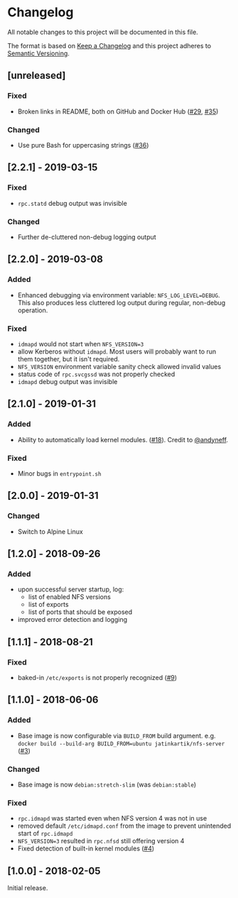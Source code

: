 # Changelog
All notable changes to this project will be documented in this file.

The format is based on [Keep a Changelog](http://keepachangelog.com/en/1.0.0/)
and this project adheres to [Semantic Versioning](http://semver.org/spec/v2.0.0.html).

## [unreleased]

### Fixed
* Broken links in README, both on GitHub and Docker Hub ([#29](https://github.com/jatinkartik/docker-nfs-server/issues/29), [#35](https://github.com/jatinkartik/docker-nfs-server/issues/35))

### Changed
* Use pure Bash for uppercasing strings ([#36](https://github.com/jatinkartik/docker-nfs-server/issues/36))

## [2.2.1] - 2019-03-15

### Fixed
* `rpc.statd` debug output was invisible

### Changed
* Further de-cluttered non-debug logging output

## [2.2.0] - 2019-03-08

### Added
* Enhanced debugging via environment variable: `NFS_LOG_LEVEL=DEBUG`. This also produces less cluttered log output
during regular, non-debug operation.

### Fixed
* `idmapd` would not start when `NFS_VERSION=3`
* allow Kerberos without `idmapd`. Most users will probably want to run them together, but 
it isn't required.
* `NFS_VERSION` environment variable sanity check allowed invalid values
* status code of `rpc.svcgssd` was not properly checked
* `idmapd` debug output was invisible

## [2.1.0] - 2019-01-31

### Added
* Ability to automatically load kernel modules. ([#18](https://github.com/jatinkartik/docker-nfs-server/issues/18)). Credit to [@andyneff](https://github.com/andyneff).

### Fixed
* Minor bugs in `entrypoint.sh`

## [2.0.0] - 2019-01-31

### Changed
 * Switch to Alpine Linux

## [1.2.0] - 2018-09-26

### Added
* upon successful server startup, log:
  * list of enabled NFS versions
  * list of exports
  * list of ports that should be exposed
* improved error detection and logging

## [1.1.1] - 2018-08-21

### Fixed

* baked-in `/etc/exports` is not properly recognized ([#9](https://github.com/jatinkartik/docker-nfs-server/issues/9))

## [1.1.0] - 2018-06-06

### Added

* Base image is now configurable via `BUILD_FROM` build argument. e.g. `docker build --build-arg BUILD_FROM=ubuntu jatinkartik/nfs-server` ([#3](https://github.com/jatinkartik/docker-nfs-server/pull/3))

### Changed

* Base image is now `debian:stretch-slim` (was `debian:stable`)

### Fixed

* `rpc.idmapd` was started even when NFS version 4 was not in use
* removed default `/etc/idmapd.conf` from the image to prevent unintended start of `rpc.idmapd`
* `NFS_VERSION=3` resulted in `rpc.nfsd` still offering version 4
* Fixed detection of built-in kernel modules ([#4](https://github.com/jatinkartik/docker-nfs-server/pull/4))

## [1.0.0] - 2018-02-05
Initial release.
